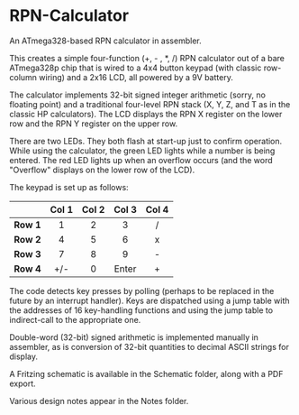 # RPN-Calculator
An ATmega328-based RPN calculator in assembler.

This creates a simple four-function (+, - , *, /) RPN calculator out of a bare ATmega328p chip that is
wired to a 4x4 button keypad (with classic row-column wiring) and a 2x16 LCD, all powered by a 9V battery.

The calculator implements 32-bit signed integer arithmetic (sorry, no floating point) and a traditional
four-level RPN stack (X, Y, Z, and T as in the classic HP calculators).  The LCD displays
the RPN X register on the lower row and the RPN Y register on the upper row.

There are two LEDs.  They both flash at start-up just to confirm operation.  While using the calculator, the
green LED lights while a number is being entered.  The red LED lights up when an overflow occurs (and the
word "Overflow" displays on the lower row of the LCD).

The keypad is set up as follows:

| | Col 1 | Col 2 | Col 3 | Col 4 |
| :---: | :---: | :---: | :---: | :---: |
| **Row 1** | 1 | 2 | 3 | / |
| **Row 2** | 4 | 5 | 6 | x |
| **Row 3** | 7 | 8 | 9 | - |
| **Row 4** | +/- | 0 | Enter | + |

The code detects key presses by polling (perhaps to be replaced
in the future by an interrupt handler).  Keys are dispatched
using a jump table with the addresses of 16 key-handling functions and using the jump table to indirect-call to the appropriate one.  

Double-word (32-bit) signed
arithmetic is implemented manually in assembler, as is conversion
of 32-bit quantities to decimal ASCII strings for display.

A Fritzing schematic is available in the Schematic folder, along with a PDF export.

Various design notes appear in the Notes folder.
